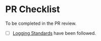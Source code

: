# PR Checklist

To be completed in the PR review.

- [ ] <a href="https://imburse.atlassian.net/wiki/spaces/DEV/pages/592281609/Observability+Standards" target="_blank">Logging Standards</a> have been followed.


